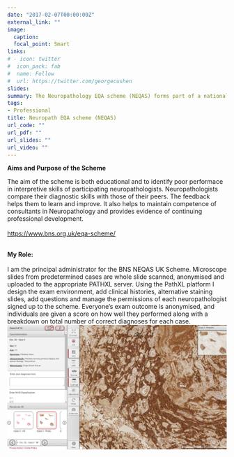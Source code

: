 ```yaml
---
date: "2017-02-07T00:00:00Z"
external_link: ""
image:
  caption: 
  focal_point: Smart
links:
# - icon: twitter
#  icon_pack: fab
#  name: Follow
#  url: https://twitter.com/georgecushen
slides: 
summary: The Neuropathology EQA scheme (NEQAS) forms part of a national system of quality assurance to healthcare organisations that is being maintained and improved.
tags:
- Professional
title: Neuropath EQA scheme (NEQAS)
url_code: ""
url_pdf: ""
url_slides: ""
url_video: ""
---
```



<b>Aims and Purpose of the Scheme</b>

The aim of the scheme is both educational and to identify poor performace in interpretive skills of participating neuropathologists. Neuropathologists compare their diagnostic skills with those of their peers. The feedback helps them to learn and improve. It also helps to maintain competence of consultants in Neuropathology and provides evidence of continuing professional development. <br>
<br>
https://www.bns.org.uk/eqa-scheme/   <br>
<br>

<b>My Role:</b> <br>
<br>
I am the principal administrator for the BNS NEQAS UK Scheme. Microscope slides from predetermined cases are whole slide scanned, anonymised and uploaded to the appropriate PATHXL server. Using the PathXL platform I design the exam environment, add clinical histories, alternative staining slides, add questions and manage the permissions of each neuropathologist signed up to the scheme. Everyone’s exam outcome is anonymised, and individuals are given a score on how well they performed along with a breakdown on total number of correct diagnoses for each case.
<br>
![pathxl](pathxl.png)



